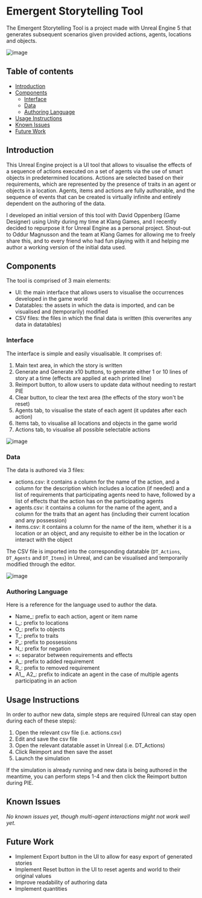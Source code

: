 # Emergent Storytelling Tool
The Emergent Storytelling Tool is a project made with Unreal Engine 5 that generates subsequent scenarios given provided actions, agents, locations and objects.

![image](https://github.com/alessianigretti/emergent_storytelling_tool/assets/17513294/07d98767-c20a-4b8f-89f9-c0ad08b82459)

## Table of contents
- [Introduction](#introduction)
- [Components](#components)
  - [Interface](#interface)
  - [Data](#data)
  - [Authoring Language](#authoring-language)
- [Usage Instructions](#usage-instructions)
- [Known Issues](#known-issues)
- [Future Work](#future-work)
   
## Introduction
This Unreal Engine project is a UI tool that allows to visualise the effects of a sequence of actions executed on a set of agents via the use of smart objects in predetermined locations. Actions are selected based on their requirements, which are represented by the presence of traits in an agent or objects in a location. Agents, items and actions are fully authorable, and the sequence of events that can be created is virtually infinite and entirely dependent on the authoring of the data.

I developed an initial version of this tool with David Oppenberg (Game Designer) using Unity during my time at Klang Games, and I recently decided to repurpose it for Unreal Engine as a personal project. Shout-out to Oddur Magnusson and the team at Klang Games for allowing me to freely share this, and to every friend who had fun playing with it and helping me author a working version of the initial data used.

## Components
The tool is comprised of 3 main elements:
* UI: the main interface that allows users to visualise the occurrences developed in the game world
* Datatables: the assets in which the data is imported, and can be visualised and (temporarily) modified
* CSV files: the files in which the final data is written (this overwrites any data in datatables)

### Interface
The interface is simple and easily visualisable. It comprises of:
1. Main text area, in which the story is written
2. Generate and Generate x10 buttons, to generate either 1 or 10 lines of story at a time (effects are applied at each printed line)
3. Reimport button, to allow users to update data without needing to restart PIE
4. Clear button, to clear the text area (the effects of the story won't be reset)
5. Agents tab, to visualise the state of each agent (it updates after each action)
6. Items tab, to visualise all locations and objects in the game world
7. Actions tab, to visualise all possible selectable actions

![image](https://github.com/alessianigretti/emergent_storytelling_tool/assets/17513294/74e5bec3-1533-4f75-8412-8d2aab34bbe1)

### Data
The data is authored via 3 files:
* actions.csv: it contains a column for the name of the action, and a column for the description which includes a location (if needed) and a list of requirements that participating agents need to have, followed by a list of effects that the action has on the participating agents
* agents.csv: it contains a column for the name of the agent, and a column for the traits that an agent has (including their current location and any possession)
* items.csv: it contains a column for the name of the item, whether it is a location or an object, and any requisite to either be in the location or interact with the object

The CSV file is imported into the corresponding datatable (`DT_Actions`, `DT_Agents` and `DT_Items`) in Unreal, and can be visualised and temporarily modified through the editor.

![image](https://github.com/alessianigretti/emergent_storytelling_tool/assets/17513294/8a84f3f5-2178-4f98-b69e-1d5b795b01c8)

### Authoring Language
Here is a reference for the language used to author the data.
* Name_: prefix to each action, agent or item name
* L_: prefix to locations
* O_: prefix to objects
* T_: prefix to traits
* P_: prefix to possessions
* N_: prefix for negation
* =: separator between requirements and effects
* A_: prefix to added requirement
* R_: prefix to removed requirement
* A1_, A2_: prefix to indicate an agent in the case of multiple agents participating in an action

## Usage Instructions
In order to author new data, simple steps are required (Unreal can stay open during each of these steps):
1. Open the relevant csv file (i.e. actions.csv)
2. Edit and save the csv file
3. Open the relevant datatable asset in Unreal (i.e. DT_Actions)
4. Click Reimport and then save the asset
5. Launch the simulation

If the simulation is already running and new data is being authored in the meantime, you can perform steps 1-4 and then click the Reimport button during PIE.

## Known Issues
_No known issues yet, though multi-agent interactions might not work well yet._

## Future Work
* Implement Export button in the UI to allow for easy export of generated stories
* Implement Reset button in the UI to reset agents and world to their original values
* Improve readability of authoring data
* Implement quantities
